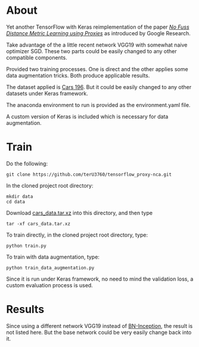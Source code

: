 # About
Yet another TensorFlow with Keras reimplementation of the paper [*No Fuss Distance Metric Learning using Proxies*](https://arxiv.org/pdf/1703.07464.pdf) as introduced by Google Research.

Take advantage of the a little recent network VGG19 with somewhat naive optimizer SGD. These two parts could be easily changed to any other compatible components.

Provided two training processes. One is direct and the other applies some data augmentation tricks. Both produce applicable results.

The dataset applied is [Cars 196](https://ai.stanford.edu/~jkrause/cars/car_dataset.html). But it could be easily changed to any other datasets under Keras framework.

The anaconda environment to run is provided as the environment.yaml file.

A custom version of Keras is included which is necessary for data augmentation.


# Train

Do the following:

```
git clone https://github.com/terU3760/tensorflow_proxy-nca.git
```

In the cloned project root directory:

```
mkdir data
cd data
```

Download [cars_data.tar.xz](https://drive.google.com/file/d/1tdQK9NC2g_YxGLEiew7kkoLZazoChdmP/view?usp=sharing) into this directory, and then type

```
tar -xf cars_data.tar.xz
```

To train directly, in the cloned project root directory, type:

```
python train.py
```

To train with data augmentation, type:

```
python train_data_augmentation.py
```

Since it is run under Keras framework, no need to mind the validation loss, a custom evaluation process is used.


# Results

Since using a different network VGG19 instead of [BN-Inception](http://arxiv.org/abs/1502.03167), the result is not listed here. But the base network could be very easily change back into it.